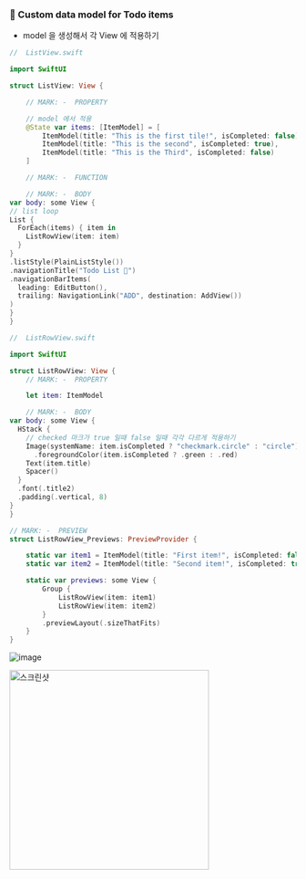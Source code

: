 ### 🔷 Custom data model for Todo items

- model 을 생성해서 각 View 에 적용하기

```swift
//  ListView.swift

import SwiftUI

struct ListView: View {

	// MARK: -  PROPERTY

	// model 에서 적용
	@State var items: [ItemModel] = [
		ItemModel(title: "This is the first tile!", isCompleted: false),
		ItemModel(title: "This is the second", isCompleted: true),
		ItemModel(title: "This is the Third", isCompleted: false)
	]

	// MARK: -  FUNCTION

	// MARK: -  BODY
var body: some View {
// list loop
List {
  ForEach(items) { item in
    ListRowView(item: item)
  }
}
.listStyle(PlainListStyle())
.navigationTitle("Todo List 📝")
.navigationBarItems(
  leading: EditButton(),
  trailing: NavigationLink("ADD", destination: AddView())
)
}
}
```

```swift
//  ListRowView.swift

import SwiftUI

struct ListRowView: View {
	// MARK: -  PROPERTY

	let item: ItemModel

	// MARK: -  BODY
var body: some View {
  HStack {
    // checked 마크가 true 일때 false 일때 각각 다르게 적용하기
    Image(systemName: item.isCompleted ? "checkmark.circle" : "circle")
      .foregroundColor(item.isCompleted ? .green : .red)
    Text(item.title)
    Spacer()
  }
  .font(.title2)
  .padding(.vertical, 8)
}
}

// MARK: -  PREVIEW
struct ListRowView_Previews: PreviewProvider {

	static var item1 = ItemModel(title: "First item!", isCompleted: false)
	static var item2 = ItemModel(title: "Second item!", isCompleted: true)

	static var previews: some View {
		Group {
			ListRowView(item: item1)
			ListRowView(item: item2)
		}
		.previewLayout(.sizeThatFits)
	}
}

```

![image](https://user-images.githubusercontent.com/28912774/149464821-e80de369-2b80-466a-bd65-d2e3b298e2b7.png)

<img height="350" alt="스크린샷" src="https://user-images.githubusercontent.com/28912774/149464928-e4cb5ec0-d197-4f77-99ac-15872a49f389.png">
